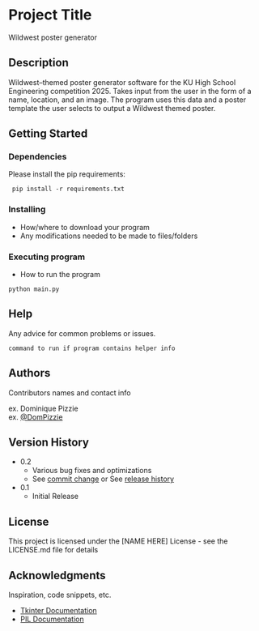  
 
# Project Title
 
Wildwest poster generator
 
## Description
 
Wildwest–themed poster generator software for the KU High School Engineering competition 2025. Takes input from the user in the form of a name, location, and an image. The program uses this data and a poster template the user selects to output a Wildwest themed poster.  
 
## Getting Started
 
### Dependencies
 
Please install the pip requirements:
 
```
 pip install -r requirements.txt
```

### Installing
 
* How/where to download your program
* Any modifications needed to be made to files/folders
 
### Executing program
 
* How to run the program

```
python main.py
```
 
## Help
 
Any advice for common problems or issues.
```
command to run if program contains helper info
```
 
## Authors
 
Contributors names and contact info
 
ex. Dominique Pizzie  
ex. [@DomPizzie](https://twitter.com/dompizzie)
 
## Version History
 
* 0.2
    * Various bug fixes and optimizations
    * See [commit change]() or See [release history]()
* 0.1
    * Initial Release
 
## License
 
This project is licensed under the [NAME HERE] License - see the LICENSE.md file for details
 
## Acknowledgments
 
Inspiration, code snippets, etc.
* [Tkinter Documentation](https://docs.python.org/3/library/tk.html)
* [PIL Documentation](https://pillow.readthedocs.io/en/stable/)

